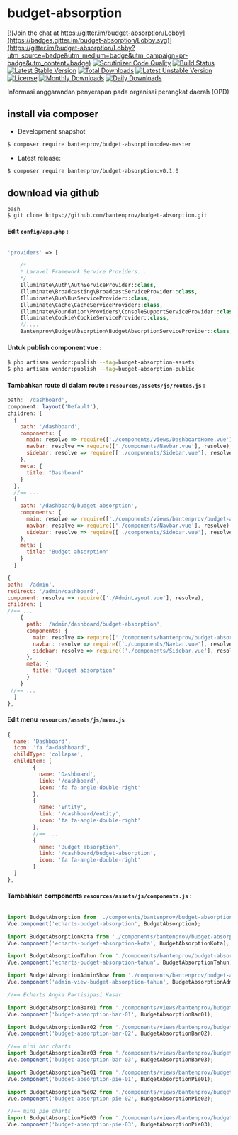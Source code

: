 # budget-absorption

[![Join the chat at https://gitter.im/budget-absorption/Lobby](https://badges.gitter.im/budget-absorption/Lobby.svg)](https://gitter.im/budget-absorption/Lobby?utm_source=badge&utm_medium=badge&utm_campaign=pr-badge&utm_content=badge)
[![Scrutinizer Code Quality](https://scrutinizer-ci.com/g/bantenprov/budget-absorption/badges/quality-score.png?b=master)](https://scrutinizer-ci.com/g/bantenprov/budget-absorption/?branch=master)
[![Build Status](https://scrutinizer-ci.com/g/bantenprov/budget-absorption/badges/build.png?b=master)](https://scrutinizer-ci.com/g/bantenprov/budget-absorption/build-status/master)
[![Latest Stable Version](https://poser.pugx.org/bantenprov/budget-absorption/v/stable)](https://packagist.org/packages/bantenprov/budget-absorption)
[![Total Downloads](https://poser.pugx.org/bantenprov/budget-absorption/downloads)](https://packagist.org/packages/bantenprov/budget-absorption)
[![Latest Unstable Version](https://poser.pugx.org/bantenprov/budget-absorption/v/unstable)](https://packagist.org/packages/bantenprov/budget-absorption)
[![License](https://poser.pugx.org/bantenprov/budget-absorption/license)](https://packagist.org/packages/bantenprov/budget-absorption)
[![Monthly Downloads](https://poser.pugx.org/bantenprov/budget-absorption/d/monthly)](https://packagist.org/packages/bantenprov/budget-absorption)
[![Daily Downloads](https://poser.pugx.org/bantenprov/budget-absorption/d/daily)](https://packagist.org/packages/bantenprov/budget-absorption)

Informasi anggarandan penyerapan pada organisai perangkat daerah (OPD)

## install via composer

- Development snapshot
```bash
$ composer require bantenprov/budget-absorption:dev-master
```
- Latest release:

```bash
$ composer require bantenprov/budget-absorption:v0.1.0
```

## download via github
~~~
bash
$ git clone https://github.com/bantenprov/budget-absorption.git
~~~


#### Edit `config/app.php` :
```php

'providers' => [

    /*
    * Laravel Framework Service Providers...
    */
    Illuminate\Auth\AuthServiceProvider::class,
    Illuminate\Broadcasting\BroadcastServiceProvider::class,
    Illuminate\Bus\BusServiceProvider::class,
    Illuminate\Cache\CacheServiceProvider::class,
    Illuminate\Foundation\Providers\ConsoleSupportServiceProvider::class,
    Illuminate\Cookie\CookieServiceProvider::class,
    //....
    Bantenprov\BudgetAbsorption\BudgetAbsorptionServiceProvider::class,

```

#### Untuk publish component vue :

```bash
$ php artisan vendor:publish --tag=budget-absorption-assets
$ php artisan vendor:publish --tag=budget-absorption-public
```
#### Tambahkan route di dalam route : `resources/assets/js/routes.js` :

```javascript
path: '/dashboard',
component: layout('Default'),
children: [
  {
    path: '/dashboard',
    components: {
      main: resolve => require(['./components/views/DashboardHome.vue'], resolve),
      navbar: resolve => require(['./components/Navbar.vue'], resolve),
      sidebar: resolve => require(['./components/Sidebar.vue'], resolve)
    },
    meta: {
      title: "Dashboard"
    }
  },
  //== ...
  {
    path: '/dashboard/budget-absorption',
    components: {
      main: resolve => require(['./components/views/bantenprov/budget-absorption/DashboardBudgetAbsorption.vue'], resolve),
      navbar: resolve => require(['./components/Navbar.vue'], resolve),
      sidebar: resolve => require(['./components/Sidebar.vue'], resolve)
    },
    meta: {
      title: "Budget absorption"
    }
  }
```

```javascript
{
path: '/admin',
redirect: '/admin/dashboard',
component: resolve => require(['./AdminLayout.vue'], resolve),
children: [
//== ...
    {
      path: '/admin/dashboard/budget-absorption',
      components: {
        main: resolve => require(['./components/bantenprov/budget-absorption/BudgetAbsorptionAdmin.show.vue'], resolve),
        navbar: resolve => require(['./components/Navbar.vue'], resolve),
        sidebar: resolve => require(['./components/Sidebar.vue'], resolve)
      },
      meta: {
        title: "Budget absorption"
      }
    }
 //== ...   
  ]
},

```
#### Edit menu `resources/assets/js/menu.js`

```javascript
{
  name: 'Dashboard',
  icon: 'fa fa-dashboard',
  childType: 'collapse',
  childItem: [
        {
          name: 'Dashboard',
          link: '/dashboard',
          icon: 'fa fa-angle-double-right'
        },
        {
          name: 'Entity',
          link: '/dashboard/entity',
          icon: 'fa fa-angle-double-right'
        },
        //== ...
        {
          name: 'Budget absorption',
          link: '/dashboard/budget-absorption',
          icon: 'fa fa-angle-double-right'
        }
  ]
},

```

#### Tambahkan components `resources/assets/js/components.js` :

```javascript

import BudgetAbsorption from './components/bantenprov/budget-absorption/BudgetAbsorption.chart.vue';
Vue.component('echarts-budget-absorption', BudgetAbsorption);

import BudgetAbsorptionKota from './components/bantenprov/budget-absorption/BudgetAbsorptionKota.chart.vue';
Vue.component('echarts-budget-absorption-kota', BudgetAbsorptionKota);

import BudgetAbsorptionTahun from './components/bantenprov/budget-absorption/BudgetAbsorptionTahun.chart.vue';
Vue.component('echarts-budget-absorption-tahun', BudgetAbsorptionTahun);

import BudgetAbsorptionAdminShow from './components/bantenprov/budget-absorption/BudgetAbsorptionAdmin.show.vue';
Vue.component('admin-view-budget-absorption-tahun', BudgetAbsorptionAdminShow);

//== Echarts Angka Partisipasi Kasar

import BudgetAbsorptionBar01 from './components/views/bantenprov/budget-absorption/BudgetAbsorptionBar01.vue';
Vue.component('budget-absorption-bar-01', BudgetAbsorptionBar01);

import BudgetAbsorptionBar02 from './components/views/bantenprov/budget-absorption/BudgetAbsorptionBar02.vue';
Vue.component('budget-absorption-bar-02', BudgetAbsorptionBar02);

//== mini bar charts
import BudgetAbsorptionBar03 from './components/views/bantenprov/budget-absorption/BudgetAbsorptionBar03.vue';
Vue.component('budget-absorption-bar-03', BudgetAbsorptionBar03);

import BudgetAbsorptionPie01 from './components/views/bantenprov/budget-absorption/BudgetAbsorptionPie01.vue';
Vue.component('budget-absorption-pie-01', BudgetAbsorptionPie01);

import BudgetAbsorptionPie02 from './components/views/bantenprov/budget-absorption/BudgetAbsorptionPie02.vue';
Vue.component('budget-absorption-pie-02', BudgetAbsorptionPie02);

//== mini pie charts
import BudgetAbsorptionPie03 from './components/views/bantenprov/budget-absorption/BudgetAbsorptionPie03.vue';
Vue.component('budget-absorption-pie-03', BudgetAbsorptionPie03);
```

